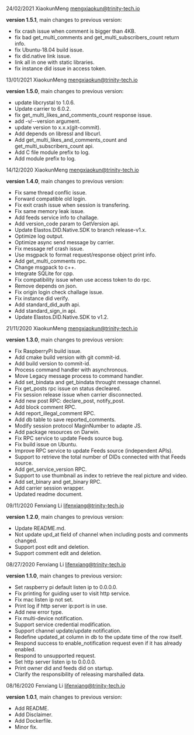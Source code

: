 24/02/2021 XiaokunMeng mengxiaokun@trinity-tech.io

**version 1.5.1**, main changes to previous version:
- fix crash issue when comment is bigger than 4KB.
- fix bad get_multi_comments and get_multi_subscribers_count return info.
- fix Ubuntu-18.04 build issue.
- fix did.native link issue.
- link all in one with static libraries.
- fix instance did issue in access token.

13/01/2021 XiaokunMeng mengxiaokun@trinity-tech.io

**version 1.5.0**, main changes to previous version:
- update libcrystal to 1.0.6.
- Update carrier to 6.0.2.
- fix get_multi_likes_and_comments_count response issue.
- add -v/--version argument.
- update version to x.x.x(git-commit).
- Add depends on libressl and libcurl.
- Add get_multi_likes_and_comments_count and get_multi_subscribers_count api.
- Add C file module prefix to log.
- Add module prefix to log.

14/12/2020 XiaokunMeng mengxiaokun@trinity-tech.io

**version 1.4.0**, main changes to previous version:
- Fix same thread conflic issue.
- Forward compatible old login.
- Fix exit crash issue when session is transfering.
- Fix same memory leak issue.
- Add feeds service info to challage.
- Add version_code param to GetVersion api.
- Update Elastos.DID.Native.SDK to branch release-v1.x.
- Optimize log output.
- Optimize async send message by carrier.
- Fix message ref crash issue.
- Use msgpack to format request/response object print info.
- Add get_multi_comments rpc.
- Change msgpack to c++.
- Integrate SQLite for cpp.
- Fix compatibility issue when use access token to do rpc.
- Remove depends on json.
- Fix origin login check challage issue.
- Fix instance did verify.
- Add standard_did_auth api.
- Add standard_sign_in api.
- Update Elastos.DID.Native.SDK to v1.2.

21/11/2020 XiaokunMeng mengxiaokun@trinity-tech.io

**version 1.3.0**, main changes to previous version:
- Fix RaspberryPi build issue.
- Add cmake build version with git commit-id.
- Add build version to commit-id.
- Process command handler with asynchronous.
- Move Legacy message process to command handler.
- Add set_bindata and get_bindata throught message channel.
- Fix get_posts rpc issue on status decleared.
- Fix session release issue when carrier disconnected.
- Add new post RPC: declare_post, notify_post.
- Add block comment RPC.
- Add report_illegal_comment RPC.
- Add db table to save reported_comments.
- Modify session protocol MaginNumber to adapte JS.
- Add package resources on Darwin.
- Fix RPC service to update Feeds source bug.
- Fix build issue on Ubuntu.
- Improve RPC service to update Feeds source (independent APIs).
- Support to retrieve the total  number of DIDs connected with that Feeds source.
- Add get_service_version RPC.
- Support to use thumbnail as index to retrieve the real picture and video.
- Add set_binary and get_binary RPC.
- Add carrier session wrapper.
- Updated readme document.

09/11/2020 Fenxiang Li lifenxiang@trinity-tech.io

**version 1.2.0**, main changes to previous version:
- Update README.md.
- Not update upd_at field of channel when including posts and comments changed.
- Support post edit and deletion.
- Support comment edit and deletion.

08/27/2020 Fenxiang Li lifenxiang@trinity-tech.io

**version 1.1.0**, main changes to previous version:
- Set raspberry pi default listen ip to 0.0.0.0.
- Fix printing for guiding user to visit http service.
- Fix mac listen ip not set.
- Print log if http server ip:port is in use.
- Add new error type.
- Fix multi-device notification.
- Support service credential modification.
- Support channel update/update notification.
- Redefine updated_at column in db to the update time of the row itself.
- Respond success to enable_notification request even if it has already enabled.
- Respond to unsupported request.
- Set http server listen ip to 0.0.0.0.
- Print owner did and feeds did on startup.
- Clarify the responsibility of releasing marshalled data.

08/16/2020 Fenxiang Li lifenxiang@trinity-tech.io

**version 1.0.1**, main changes to previous version:
- Add README.
- Add Disclaimer.
- Add Dockerfile.
- Minor fix.
